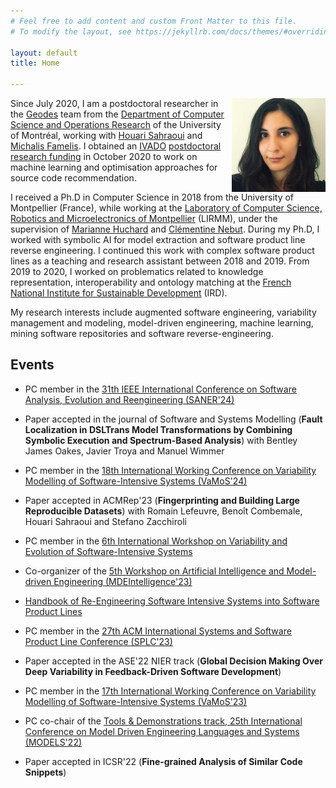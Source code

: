 ```yaml
---
# Feel free to add content and custom Front Matter to this file.
# To modify the layout, see https://jekyllrb.com/docs/themes/#overriding-theme-defaults

layout: default
title: Home

---
```

<img src="./photo.png" style="float: right;" width = "150px" />

Since July 2020, I am a postdoctoral researcher in the [Geodes](http://geodes.iro.umontreal.ca/fr/) team from the [Department of Computer Science and Operations Research](https://diro.umontreal.ca/english/home/) of the University of Montréal, working with [Houari Sahraoui](http://www.iro.umontreal.ca/~sahraouh/) and [Michalis Famelis](https://michalis.famelis.info/). I obtained an [IVADO](https://ivado.ca/en/) [postdoctoral research funding](https://ivado.ca/en/scholarships-and-grants/postdoctoral-research-funding/) in October 2020 to work on machine learning and optimisation approaches for source code recommendation.  

I received a Ph.D in Computer Science in 2018 from the University of Montpellier (France), while working at the [Laboratory of Computer Science, Robotics and Microelectronics of Montpellier](https://www.lirmm.fr/) (LIRMM), under the supervision of [Marianne Huchard](https://marianne-huchard.fr/) and [Clémentine Nebut](http://www.lirmm.fr/users/utilisateurs-lirmm/clementine-nebut). During my Ph.D, I worked with symbolic AI for model extraction and software product line reverse engineering. I continued this work with complex software product lines as a teaching and research assistant between 2018 and 2019. From 2019 to 2020, I worked on problematics related to knowledge representation, interoperability and ontology matching at the [French National Institute for Sustainable Development](https://www.ird.fr/) (IRD).  

My research interests include augmented software engineering, variability management and modeling, model-driven engineering, machine learning, mining software repositories and software reverse-engineering.

## Events

* PC member in the [31th  IEEE International Conference on Software Analysis, Evolution and Reengineering (SANER'24)](https://conf.researchr.org/home/saner-2024)

* Paper accepted in the journal of Software and Systems Modelling (__Fault Localization in DSLTrans Model Transformations by Combining Symbolic Execution and Spectrum-Based Analysis__) with Bentley James Oakes, Javier Troya and Manuel Wimmer

* PC member in the [18th International Working Conference on Variability Modelling of Software-Intensive Systems (VaMoS'24)](https://vamos2024.inf.unibe.ch/)

* Paper accepted in ACMRep'23 (__Fingerprinting and Building Large Reproducible Datasets__) with Romain Lefeuvre, Benoît Combemale, Houari Sahraoui and Stefano Zacchiroli

* PC member in the [6th International Workshop on Variability and Evolution of Software-Intensive Systems](https://sites.google.com/view/varivolution-2023/home)

* Co-organizer of the [5th Workshop on Artificial Intelligence and Model-driven Engineering (MDEIntelligence'23)](https://mde-intelligence.github.io/)

* [Handbook of Re-Engineering Software Intensive Systems into Software Product Lines](https://link.springer.com/book/10.1007/978-3-031-11686-5)

* PC member in the [27th ACM International Systems and Software Product Line Conference (SPLC'23)](https://2023.splc.net/)

* Paper accepted in the ASE'22 NIER track (__Global Decision Making Over Deep Variability in Feedback-Driven Software Development__)

* PC member in the [17th International Working Conference on Variability Modelling of Software-Intensive Systems (VaMoS'23)](https://vamos2023.sdu.dk/)

* PC co-chair of the [Tools & Demonstrations track, 25th International Conference on Model Driven Engineering Languages and Systems (MODELS'22)](https://conf.researchr.org/track/models-2022/models-2022-tools---demonstrations)

* Paper accepted in ICSR'22 (__Fine-grained Analysis of Similar Code Snippets__)
